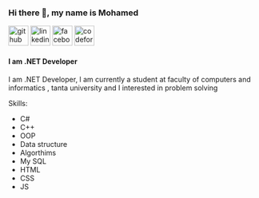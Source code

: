 ### Hi there 👋, my name is Mohamed
[<img src='https://cdn.jsdelivr.net/npm/simple-icons@3.0.1/icons/github.svg' alt='github' height='40'>](https://github.com/https://github.com/MOHAMED22SHOSHA)  [<img src='https://cdn.jsdelivr.net/npm/simple-icons@3.0.1/icons/linkedin.svg' alt='linkedin' height='40'>](https://www.linkedin.com/in/mohamed-shosha-994803273/)  [<img src='https://cdn.jsdelivr.net/npm/simple-icons@3.0.1/icons/facebook.svg' alt='facebook' height='40'>](https://www.facebook.com/mo.shosha.7)  [<img src='https://cdn.jsdelivr.net/npm/simple-icons@3.0.1/icons/codeforces.svg' alt='codeforces' height='40'>](https://codeforces.com/profile/Mohamed_Shosha)  
 
#### I am .NET  Developer


I am .NET  Developer, l am currently a student at faculty of computers and informatics , tanta university and I interested in problem solving

Skills: 
* C# 
* C++ 
* OOP 
* Data structure
* Algorthims
* My SQL
* HTML
* CSS
* JS






